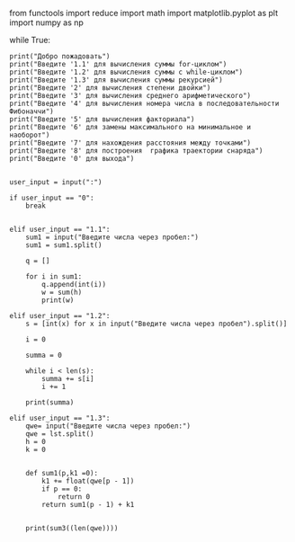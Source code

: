 
from functools import reduce
import math
import matplotlib.pyplot as plt
import numpy as np



 while True:

    print("Добро пожадовать")
    print("Введите '1.1' для вычисления суммы for-циклом")
    print("Введите '1.2' для вычисления суммы с while-циклом")
    print("Введите '1.3' для вычисления суммы рекурсией")
    print("Введите '2' для вычисления степени двойки")
    print("Введите '3' для вычисления cреднего арифметического")
    print("Введите '4' для вычисления номера числа в последовательности Фибоначчи")
    print("Введите '5' для вычисления факториала")
    print("Введите '6' для замены максимального на минимальное и наоборот")
    print("Введите '7' для нахождения расстояния между точками")
    print("Введите '8' для построения  графика траектории снаряда")
    print("Введите '0' для выхода")


    user_input = input(":")

    if user_input == "0":
        break


    elif user_input == "1.1":
        sum1 = input("Введите числа через пробел:")
        sum1 = sum1.split()
        
        q = []
        
        for i in sum1:
            q.append(int(i))
            w = sum(h)
            print(w)

    elif user_input == "1.2":
        s = [int(x) for x in input("Введите числа через пробел").split()]

        i = 0

        summa = 0

        while i < len(s):
            summa += s[i]
            i += 1

        print(summa)

    elif user_input == "1.3":
        qwe= input("Введите числа через пробел:")
        qwe = lst.split()
        h = 0
        k = 0


        def sum1(p,k1 =0):
            k1 += float(qwe[p - 1])
            if p == 0:
                return 0
            return sum1(p - 1) + k1


        print(sum3((len(qwe))))
        

